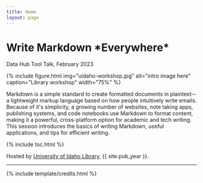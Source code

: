 ```yaml
---
title: Home
layout: page
---
```


# Write Markdown \*Everywhere\* 

Data Hub Tool Talk, February 2023

{% include figure.html img="uidaho-workshop.jpg" alt="intro image here" caption="Library workshop" width="75%" %}

Markdown is a simple standard to create formatted documents in plaintext--a lightweight markup language based on how people intuitively write emails. 
Because of it's simplicity, a growing number of websites, note taking apps, publishing systems, and code notebooks use Markdown to format content, making it a powerful, cross-platform option for academic and tech writing. 
This session introduces the basics of writing Markdown, useful applications, and tips for efficient writing.

{% include toc.html %}

Hosted by [University of Idaho Library](http://www.lib.uidaho.edu/), {{ site.pub_year }}.

------

{% include template/credits.html %}
